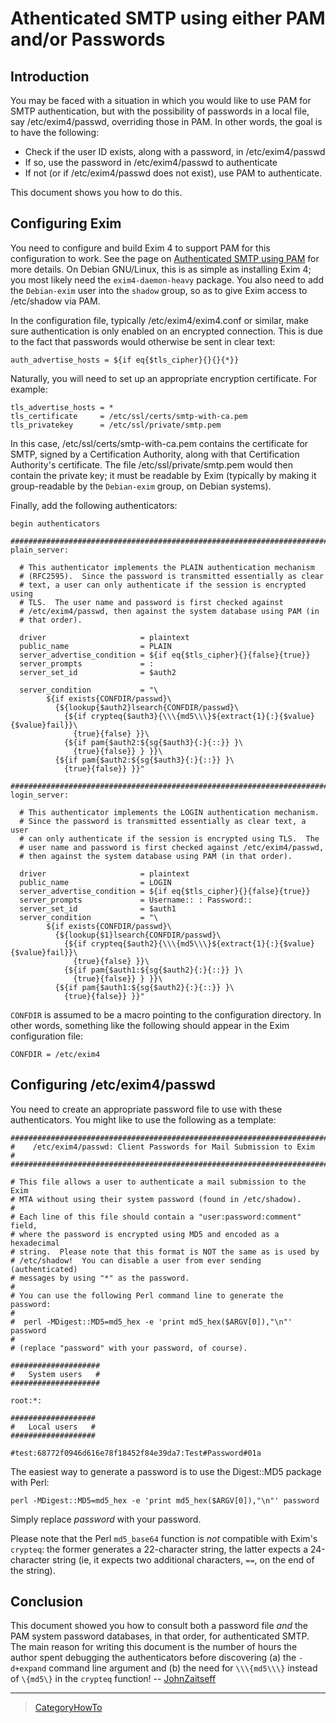 Athenticated SMTP using either PAM and/or Passwords
===================================================

Introduction
------------

You may be faced with a situation in which you would like to use PAM for
SMTP authentication, but with the possibility of passwords in a local
file, say /etc/exim4/passwd, overriding those in PAM. In other words,
the goal is to have the following:
-   Check if the user ID exists, along with a password, in
    /etc/exim4/passwd
-   If so, use the password in /etc/exim4/passwd to authenticate
-   If not (or if /etc/exim4/passwd does not exist), use PAM to
    authenticate.

This document shows you how to do this.

Configuring Exim
----------------

You need to configure and build Exim 4 to support PAM for this
configuration to work. See the page on [Authenticated SMTP using
PAM](AuthenticatedSmtpUsingPam) for more details. On Debian
GNU/Linux, this is as simple as installing Exim 4; you most likely need
the `exim4-daemon-heavy` package. You also need to add the `Debian-exim`
user into the `shadow` group, so as to give Exim access to /etc/shadow
via PAM.

In the configuration file, typically /etc/exim4/exim4.conf or similar,
make sure authentication is only enabled on an encrypted connection.
This is due to the fact that passwords would otherwise be sent in clear
text:

    auth_advertise_hosts = ${if eq{$tls_cipher}{}{}{*}}

Naturally, you will need to set up an appropriate encryption
certificate. For example:

    tls_advertise_hosts = *
    tls_certificate     = /etc/ssl/certs/smtp-with-ca.pem
    tls_privatekey      = /etc/ssl/private/smtp.pem

In this case, /etc/ssl/certs/smtp-with-ca.pem contains the certificate
for SMTP, signed by a Certification Authority, along with that
Certification Authority's certificate. The file
/etc/ssl/private/smtp.pem would then contain the private key; it must be
readable by Exim (typically by making it group-readable by the
`Debian-exim` group, on Debian systems).

Finally, add the following authenticators:

    begin authenticators

    #########################################################################
    plain_server:

      # This authenticator implements the PLAIN authentication mechanism
      # (RFC2595).  Since the password is transmitted essentially as clear
      # text, a user can only authenticate if the session is encrypted using
      # TLS.  The user name and password is first checked against
      # /etc/exim4/passwd, then against the system database using PAM (in
      # that order).

      driver                     = plaintext
      public_name                = PLAIN
      server_advertise_condition = ${if eq{$tls_cipher}{}{false}{true}}
      server_prompts             = :
      server_set_id              = $auth2

      server_condition           = "\
            ${if exists{CONFDIR/passwd}\
              {${lookup{$auth2}lsearch{CONFDIR/passwd}\
                {${if crypteq{$auth3}{\\\{md5\\\}${extract{1}{:}{$value}{$value}fail}}\
                  {true}{false} }}\
                {${if pam{$auth2:${sg{$auth3}{:}{::}} }\
                  {true}{false}} } }}\
              {${if pam{$auth2:${sg{$auth3}{:}{::}} }\
                {true}{false}} }}"

    #########################################################################
    login_server:

      # This authenticator implements the LOGIN authentication mechanism.
      # Since the password is transmitted essentially as clear text, a user
      # can only authenticate if the session is encrypted using TLS.  The
      # user name and password is first checked against /etc/exim4/passwd,
      # then against the system database using PAM (in that order).

      driver                     = plaintext
      public_name                = LOGIN
      server_advertise_condition = ${if eq{$tls_cipher}{}{false}{true}}
      server_prompts             = Username:: : Password::
      server_set_id              = $auth1
      server_condition           = "\
            ${if exists{CONFDIR/passwd}\
              {${lookup{$1}lsearch{CONFDIR/passwd}\
                {${if crypteq{$auth2}{\\\{md5\\\}${extract{1}{:}{$value}{$value}fail}}\
                  {true}{false} }}\
                {${if pam{$auth1:${sg{$auth2}{:}{::}} }\
                  {true}{false}} } }}\
              {${if pam{$auth1:${sg{$auth2}{:}{::}} }\
                {true}{false}} }}"

`CONFDIR` is assumed to be a macro pointing to the configuration
directory. In other words, something like the following should appear in
the Exim configuration file:

    CONFDIR = /etc/exim4

Configuring /etc/exim4/passwd
-----------------------------

You need to create an appropriate password file to use with these
authenticators. You might like to use the following as a template:

    #########################################################################
    #    /etc/exim4/passwd: Client Passwords for Mail Submission to Exim    #
    #########################################################################

    # This file allows a user to authenticate a mail submission to the Exim
    # MTA without using their system password (found in /etc/shadow).
    #
    # Each line of this file should contain a "user:password:comment" field,
    # where the password is encrypted using MD5 and encoded as a hexadecimal
    # string.  Please note that this format is NOT the same as is used by
    # /etc/shadow!  You can disable a user from ever sending (authenticated)
    # messages by using "*" as the password.
    #
    # You can use the following Perl command line to generate the password:
    #
    #  perl -MDigest::MD5=md5_hex -e 'print md5_hex($ARGV[0]),"\n"' password
    #
    # (replace "password" with your password, of course).

    ####################
    #   System users   #
    ####################

    root:*:

    ###################
    #   Local users   #
    ###################

    #test:68772f0946d616e78f18452f84e39da7:Test#Password#01a

The easiest way to generate a password is to use the Digest::MD5 package
with Perl:

    perl -MDigest::MD5=md5_hex -e 'print md5_hex($ARGV[0]),"\n"' password

Simply replace *password* with your password.

Please note that the Perl `md5_base64` function is *not* compatible with
Exim's `crypteq`: the former generates a 22-character string, the latter
expects a 24-character string (ie, it expects two additional characters,
`==`, on the end of the string).

Conclusion
----------

This document showed you how to consult both a password file *and* the
PAM system password databases, in that order, for authenticated SMTP.
The main reason for writing this document is the number of hours the
author spent debugging the authenticators before discovering (a) the
`-d+expand` command line argument and (b) the need for `\\\{md5\\\}`
instead of `\{md5\}` in the `crypteq` function! --
[JohnZaitseff](JohnZaitseff)

* * * * *

> [CategoryHowTo](CategoryHowTo)
